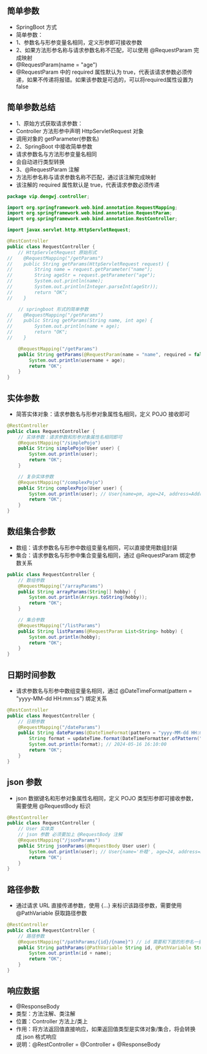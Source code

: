 ## 简单参数
* SpringBoot 方式
* 简单参数：
* 1、参数名与形参变量名相同，定义形参即可接收参数
* 2、如果方法形参名称与请求参数名称不匹配，可以使用 @RequestParam 完成映射
* @RequestParam(name = "age")
* @RequestParam 中的 required 属性默认为 true，代表该请求参数必须传递，如果不传递将报错。如果该参数是可选的，可以将required属性设置为 false

## 简单参数总结
* 1、原始方式获取请求参数：
* Controller 方法形参中声明 HttpServletRequest 对象
* 调用对象的 getParameter(参数名)
* 2、SpringBoot 中接收简单参数
* 请求参数名与方法形参变量名相同
* 会自动进行类型转换
* 3、@RequestParam 注解
* 方法形参名称与请求参数名称不匹配，通过该注解完成映射
* 该注解的 required 属性默认是 true，代表请求参数必须传递
```java
package vip.dengwj.controller;

import org.springframework.web.bind.annotation.RequestMapping;
import org.springframework.web.bind.annotation.RequestParam;
import org.springframework.web.bind.annotation.RestController;

import javax.servlet.http.HttpServletRequest;

@RestController
public class RequestController {
    // HttpServletRequest 原始形式
//    @RequestMapping("/getParams")
//    public String getParams(HttpServletRequest request) {
//        String name = request.getParameter("name");
//        String ageStr = request.getParameter("age");
//        System.out.println(name);
//        System.out.println(Integer.parseInt(ageStr));
//        return "OK";
//    }

    // springboot 形式的简单参数
//    @RequestMapping("/getParams")
//    public String getParams(String name, int age) {
//        System.out.println(name + age);
//        return "OK";
//    }

    @RequestMapping("/getParams")
    public String getParams(@RequestParam(name = "name", required = false) String username, int age) {
        System.out.println(username + age);
        return "OK";
    }
}
```

## 实体参数
* 简答实体对象：请求参数名与形参对象属性名相同，定义 POJO 接收即可
```java
@RestController
public class RequestController {
    // 实体参数：请求参数和形参对象属性名相同即可
    @RequestMapping("/simplePojo")
    public String simplePojo(User user) {
        System.out.println(user);
        return "OK";
    }

    // 复杂实体参数
    @RequestMapping("/complexPojo")
    public String complexPojo(User user) {
        System.out.println(user); // User{name=pm, age=24, address=Address{province = 上海, city = 上海}}
        return "OK";
    }
}
```

## 数组集合参数
* 数组：请求参数名与形参中数组变量名相同，可以直接使用数组封装
* 集合：请求参数名与形参中集合变量名相同，通过 @RequestParam 绑定参数关系
```java
public class RequestController {
    // 数组参数
    @RequestMapping("/arrayParams")
    public String arrayParams(String[] hobby) {
        System.out.println(Arrays.toString(hobby));
        return "OK";
    }

    // 集合参数
    @RequestMapping("/listParams")
    public String listParams(@RequestParam List<String> hobby) {
        System.out.println(hobby);
        return "OK";
    }
}
``` 

## 日期时间参数
* 请求参数名与形参中数组变量名相同，通过 @DateTimeFormat(pattern = "yyyy-MM-dd HH:mm:ss") 绑定关系
```java
@RestController
public class RequestController {
    // 日期参数
    @RequestMapping("/dateParams")
    public String dateParams(@DateTimeFormat(pattern = "yyyy-MM-dd HH:mm:ss") LocalDateTime updateTime) {
        String format = updateTime.format(DateTimeFormatter.ofPattern("yyyy-MM-dd HH:mm:ss"));
        System.out.println(format); // 2024-05-16 16:10:00
        return "OK";
    }
}
```

## json 参数
* json 数据键名和形参对象属性名相同，定义 POJO 类型形参即可接收参数，需要使用 @RequestBody 标识
```java
@RestController
public class RequestController {
    // User 实体类
    // json 参数 必须要加上 @RequestBody 注解
    @RequestMapping("/jsonParams")
    public String jsonParams(@RequestBody User user) {
        System.out.println(user); // User{name='朴睦', age=24, address=Address{province = 上海, city = 上海}}
        return "OK";
    }
}
```

## 路径参数
* 通过请求 URL 直接传递参数，使用 {...} 来标识该路径参数，需要使用 @PathVariable 获取路径参数
```java
@RestController
public class RequestController {
    // 路径参数
    @RequestMapping("/pathParams/{id}/{name}") // id 需要和下面的形参名一致
    public String pathParams(@PathVariable String id, @PathVariable String name) {
        System.out.println(id + name);
        return "OK";
    }
}
```

## 响应数据
* @ResponseBody
* 类型：方法注解、类注解
* 位置：Controller 方法上/类上
* 作用：将方法返回值直接响应，如果返回值类型是实体对象/集合，将会转换成 json 格式响应
* 说明：@RestController = @Controller + @ResponseBody